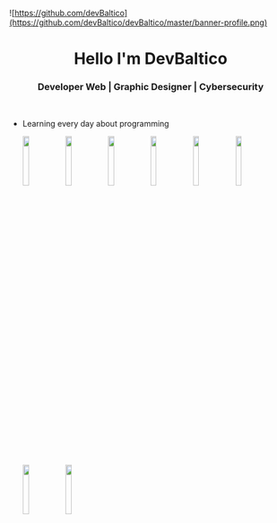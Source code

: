 
![https://github.com/devBaltico](https://github.com/devBaltico/devBaltico/master/banner-profile.png)


<div align="center">
  <h1> Hello I'm DevBaltico </h1>
</div>

<div align ="center">
<h3> Developer Web | Graphic Designer | Cybersecurity </h3> 
     
</div>
</br>

- Learning every day about programming
  <p>
    <img width="15%" src="https://www.vectorlogo.zone/logos/archlinux/archlinux-ar21.svg" />
    <img width="15%" src="https://www.vectorlogo.zone/logos/linux/linux-ar21.svg" />
    <img width="15%" src="https://www.vectorlogo.zone/logos/php/php-horizontal.svg" />
    <img width="15%" src="https://img.icons8.com/color/48/000000/javascript.svg"/>
    <img width="15%" src="https://img.icons8.com/color/48/000000/html-5.svg"/>
    <img width="15%" src="https://img.icons8.com/color/48/000000/css3.svg"/>
    <img width="15%" src="https://www.vectorlogo.zone/logos/python/python-horizontal.svg" />
    <img width="15%" src="https://www.vectorlogo.zone/logos/wordpress/wordpress-ar21.svg" />
  </p>

